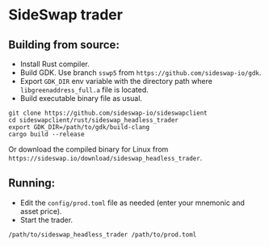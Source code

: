 SideSwap trader
===============

## Building from source:

- Install Rust compiler.
- Build GDK. Use branch `sswp5` from `https://github.com/sideswap-io/gdk`.
- Export `GDK_DIR` env variable with the directory path where `libgreenaddress_full.a` file is located.
- Build executable binary file as usual.

```
git clone https://github.com/sideswap-io/sideswapclient
cd sideswapclient/rust/sideswap_headless_trader
export GDK_DIR=/path/to/gdk/build-clang
cargo build --release
```

Or download the compiled binary for Linux from `https://sideswap.io/download/sideswap_headless_trader`.

## Running:

- Edit the `config/prod.toml` file as needed (enter your mnemonic and asset price).
- Start the trader.

```
/path/to/sideswap_headless_trader /path/to/prod.toml
```
